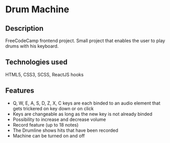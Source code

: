 # Drum Machine

## Description

FreeCodeCamp frontend project. Small project that enables the user to play drums with his keyboard.

## Technologies used

HTML5, CSS3, SCSS, ReactJS hooks

## Features

- Q, W, E, A, S, D, Z, X, C keys are each binded to an audio element that gets trickered on key down or on click
- Keys are changeable as long as the new key is not already binded
- Possibility to increase and decrease volume
- Record feature (up to 18 notes)
- The Drumline shows hits that have been recorded
- Machine can be turned on and off
